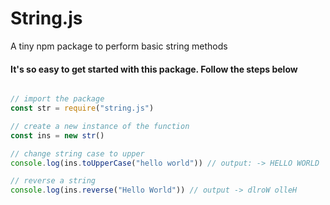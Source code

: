 # String.js
A tiny npm package to perform basic string methods

<h4>It's so easy to get started with this package. Follow the steps below</h4>

```javascript

// import the package 
const str = require("string.js")

// create a new instance of the function
const ins = new str()

// change string case to upper
console.log(ins.toUpperCase("hello world")) // output: -> HELLO WORLD

// reverse a string
console.log(ins.reverse("Hello World")) // output -> dlroW olleH
```
